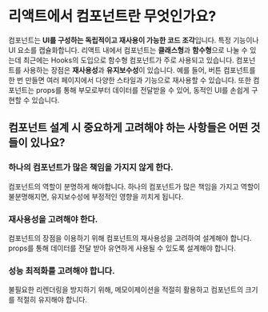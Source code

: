 # 리액트에서 컴포넌트란 무엇인가요?

컴포넌트는 **UI를 구성하는 독립적이고 재사용이 가능한 코드 조각**입니다. 특정 기능이나 UI 요소를 캡슐화합니다. 리액트 내에서 컴포넌트는 **클래스형**과 **함수형**으로 나눌 수 있는데 최근에는 Hooks의 도입으로 함수형 컴포넌트가 주로 사용되고 있습니다. 컴포넌트를 사용하는 장점은 **재사용성**과 **유지보수성**이 있습니다. 예를 들어, 버튼 컴포넌트를 한 번 만들면 여러 페이지에서 다양한 스타일과 기능으로 재사용할 수 있습니다. 또한 컴포넌트는 props를 통해 부모로부터 데이터를 전달받을 수 있어, 동적인 UI를 손쉽게 구현할 수 있습니다.

## 컴포넌트 설계 시 중요하게 고려해야 하는 사항들은 어떤 것들이 있나요?

### 하나의 컴포넌트가 많은 책임을 가지지 않게 한다.

컴포넌트의 역할이 분명하게 해야합니다. 하나의 컴포넌트가 많은 책임을 가지고 역할이 불분명해지면, 유지보수성에 부정적인 영향을 끼치게 됩니다.

### 재사용성을 고려해야 한다.

컴포넌트의 장점을 이용하기 위해 컴포넌트의 재사용성을 고려하여 설계해야 합니다. props를 통해 데이터를 전달 받아 유연하게 사용될 수 있도록 설계해야 합니다.

### 성능 최적화를 고려해야 합니다.

불필요한 리렌더링을 방지하기 위해, 메모이제이션을 적절히 활용하고 컴포넌트의 크기를 적절히 유지해야 합니다.

